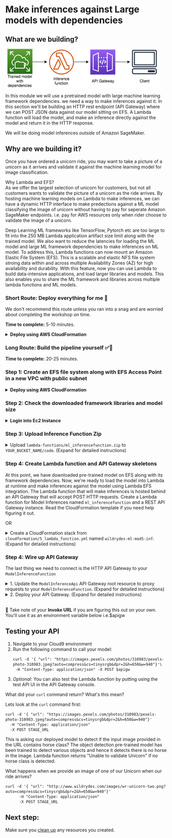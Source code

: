 # Make inferences against Large models with dependencies

## What are we building?
![Architecture diagram](assets/WildRydesML_5.png)

In this module we will use a pretrained model with large machine learning framework dependencies. we need a way to make inferences against it.  In this section we'll be building an HTTP rest endpoint (API Gateway) where we can POST JSON data against our model sitting on EFS.  A Lambda function will load the model, and make an inference directly against the model and return it in the HTTP response.

We will be doing model inferences *outside* of Amazon SageMaker.

## Why are we building it?
Once you have ordered a unicorn ride, you may want to take a picture of a unicorn as it arrives and validate it against the machine learning model for image classification. 

Why Lambda and EFS?  
As we offer the largest selection of unicorn for customers, but not all customers wants to validate the picture of a unicorn as the ride arrives. By hosting machine learning models on Lambda to make inferences, we can have a dynamic HTTP interface to make predections against a ML model classifying the image of unicorn without having to pay for seperate Amazon SageMaker endpoints. i.e. pay for AWS resources only when rider choose to validate the image of a unicorn.  

Deep Learning ML frameworks like TensorFlow, Pytorch etc are too large to fit into the 250 MB Lambda application artifact size limit along with the trained model. We also want to reduce the latencies for loading the ML model and large ML framework dependencies to make inferences on ML model. To address this, Lambda functions can now mount an Amazon Elastic File System (EFS). This is a scalable and elastic NFS file system stroing data within and across multiple Availability Zones (AZ) for high availability and durability. With this feature, now you can use Lambda to build data-intensive applications, and load larger libraries and models. This also enables you to share the ML framework and libraries across multiple lambda functions and ML models.

### Short Route: Deploy everything for me :see_no_evil:

We don't recommend this route unless you ran into a snag and are worried about completing the workshop on time.

**Time to complete:** 5-10 minutes.

<details>
<summary><strong>Deploy using AWS CloudFormation</strong></summary><p>

1. Navigate to your Cloud9 environment
1. Make sure you're in the correct directory first
    ```
    cd ~/environment/aws-serverless-workshops/MachineLearning/3_Inference
    ```
1. Upload the inference code to Lambda
    ```
    aws s3 cp lambda-functions/ml_inferencefunction.zip s3://$bucket/code/ml_inferencefunction.zip
    ```
1. Create your resources

</p></details>

### Long Route: Build the pipeline yourself :white_check_mark::metal:

**Time to complete:** 20-25 minutes.

### Step 1: Create an EFS file system along with EFS Access Point in a new VPC with public subnet

<details>
<summary><strong>Deploy using AWS CloudFormation</strong></summary><p>

1. Navigate to your Cloud9 environment
1. Make sure you're in the correct directory first
    ```
    cd ~/environment/aws-serverless-workshops/MachineLearning/5_GinormousModels
    ```
1. Create your resources
    This cloudformation template will create following AWS Resources:
    * A new VPC with public subnets.
    * Amazon Elastic File System (EFS) with provisioned throughput mode. Provisioned Throughput is designed to support applications that require higher dedicated throughput than the default Bursting mode and can be configured independently of the amount of data stored on the file system.
    * Ec2 instance which adds a task at boot time to mount the Amazon Elastic File System and download the following two items:
    * Download TensorFlow 2 Deep Learning libraries/Framework and store that on EFS.
    * Download Single Shot MultiBox Detector (SSD) pre-trained object detection model from TensorFlow Hub.

    ```
    aws cloudformation create-stack \
      --stack-name wildrydes-ml-mod5 \
      --capabilities CAPABILITY_NAMED_IAM \
      --template-body file://cloudformation/efs_99.yml
    ```
1. Monitor the status of your stack creation. **EITHER:**
    1. Go to [CloudFormation in the AWS Console](https://console.aws.amazon.com/cloudformation) **OR**
    1. Run the following command in Cloud9 until you get `CREATE_COMPLETE` in the output:
        ```
        # Run this command to verify the stack was successfully created. You should expect to see "CREATE_COMPLETE".
        # If you see "CREATE_IN_PROGRESS", your stack is still being created. Wait and re-run the command.
        # If you see "ROLLBACK_COMPLETE", pause and see what went wrong.
        aws cloudformation describe-stacks \
            --stack-name wildrydes-ml-mod5 \
            --query "Stacks[0].StackStatus"
        ```

**:heavy_exclamation_mark: DO NOT move past this point until you see CREATE_COMPLETE as the status for your CloudFormation stack**
1. Once the stack is completed, copy the output of the stack values to environment variables.
    ```
    efs_ap=$(aws cloudformation describe-stacks --stack-name wildrydes-ml-mod5 \
        --query "Stacks[0].Outputs[?OutputKey=='AccesspointARN'].OutputValue" --output text)
    ```
    ```
    lambda_sg=$(aws cloudformation describe-stacks  --stack-name wildrydes-ml-mod5 \
        --query "Stacks[0].Outputs[?OutputKey=='DefaultSecurityGroup'].OutputValue" --output text)
    ```
    ```
    mnt_subnet=$(aws cloudformation describe-stacks  --stack-name wildrydes-ml-mod5 --query "Stacks[0].Outputs[?OutputKey=='PrivateSubnetOne'].OutputValue" --output text;\
    echo ','; 
    aws cloudformation describe-stacks  --stack-name wildrydes-ml-mod5 --query "Stacks[0].Outputs[?OutputKey=='PrivateSubnetTwo'].OutputValue" --output text)
    ```
    mnt_subnet=\"${mnt_subnet}\"; mnt_subnet="$(echo -e "${mnt_subnet}" | tr -d '[:space:]')"
    ```
</p></details>

### Step 2: Check the downloaded framework libraries and model size

<details>
<summary><strong>Login into Ec2 Instance</strong></summary><p>

1. Open the [Ec2 console](https://console.aws.amazon.com/Ec2)
1. Select the c5.large instance which is running with Name tensorflow-for-serverless-inference-cfn-ec2.
1. Select the option "Connect" and using Ec2 Instance Connect login to your Ec2 Instance. Amazon EC2 Instance Connect provides a simple and secure way to connect to your Linux instances using Secure Shell (SSH).
1. Once you are connected to Ec2 instance using SSH, execute the following command to check the machine learning model size. Note the model size is greater then ~60 MB
    ```
    du -sh /home/ec2-user/efs/model
    ```
1. Execute the following command to check the TensorFlow 2 Framework size. Note the Framework dependencies size is greater than ~1.2 GB
    ```
    du -sh /home/ec2-user/efs/tensorflow
    ```
1. Exit the SSH session
</p></details>

### Step 3: Upload Inference Function Zip

<details>
<summary>Upload <code>lambda-functions/ml_inferencefunction.zip</code> to <code>YOUR_BUCKET_NAME/code</code>. (Expand for detailed instructions)</summary><p>

1. Navigate to your Cloud9 environment
1. Run the following command to upload the Lambda function for inference
    ```
    # Command should be ran from /home/ec2-user/environment/aws-serverless-workshops/MachineLearning/5_GinormousModels in your cloud 9 environment
    cd ~/environment/aws-serverless-workshops/MachineLearning/5_GinormousModels

    # Run this command to upload the ride data
    aws s3 cp lambda-functions/ml_inferencefunction.zip s3://$bucket/code/ml_inferencefunction.zip

    # Run this command to verify the file was uploaded (you should see the file name listed)
    aws s3 ls s3://$bucket/code/
    ```
</p></details>

### Step 4: Create Lambda function and API Gateway skeletons
At this point, we have downloaded pre-trained model on EFS along with its framework dependencies.  Now, we're ready to load the model into Lambda at runtime and make inferences against the model using Lambda EFS integration. The Lambda function that will make inferences is hosted behind an API Gateway that will accept POST HTTP requests.
Create a Lambda function for Model Inferences named <code>ml_inferencefunction</code> and a REST API Gateway instance. Read the CloudFormation template if you need help figuring it out.

OR

<details>
<summary>Create a CloudFormation stack from <code>cloudformation/5_lambda_function.yml</code> named <code>wildrydes-ml-mod5-inf</code>. (Expand for detailed instructions)</summary><p>

1. Navigate to your Cloud9 environment
1. Run the following command to create your resources:
    ```
    # Command should be ran from /home/ec2-user/environment/aws-serverless-workshops/MachineLearning/3_Inference in your cloud 9 environment
    cd ~/environment/aws-serverless-workshops/MachineLearning/3_Inference

    aws cloudformation create-stack \
      --stack-name wildrydes-ml-mod5-inf \
      --template-body file://cloudformation/5_lambda_function.yml \
      --parameters  \
        ParameterKey=SecurityGroupIds,ParameterValue=${lambda_sg} \
        ParameterKey=SubnetIDs,ParameterValue=${mnt_subnet} \
        ParameterKey=AccessPointARN,ParameterValue=${efs_ap} \
        ParameterKey=DataBucket,ParameterValue=${bucket} \
      --capabilities CAPABILITY_NAMED_IAM
</p></details>

### Step 4: Wire up API Gateway
The last thing we need to connect is the HTTP API Gateway to your `ModelInferenceFunction`

<details>
<summary>1. Update the <code>ModelInferenceApi</code> API Gateway root resource to proxy requests to your <code>ModelInferenceFunction</code>. (Expand for detailed instructions)</summary><p>

1. Open the [API Gateway console](https://console.aws.amazon.com/apigateway)
1. Click `ModelInferenceApi`
1. Select the root `/` resource
1. Click **Actions** > **Create Method**
1. Select `ANY` in the dropdown
1. Click the checkbox next to it
1. Verify `Lambda Function` is selected as the **Integration type**
1. Check the box next to **Use Lambda Proxy integration** so we get all request details
1. Select your `ModelInferenceFunction` in the **Lambda Function** dropdown. If it is not a dropdown, start typing 'inference' to find and select your function.
1. Click **Save**
1. Click **OK** to the permissions dialogue box
</p></details>

<details>
<summary>2. Deploy your API Gateway. (Expand for detailed instructions)</summary><p>

1. Navigate to the `ModelInferenceApi`. If not already there:
    1. Open the [API Gateway console](https://console.aws.amazon.com/apigateway)
    1. Click `ModelInferenceApi`
    1. Select the root `/` resource
1. Click **Actions** > **Deploy API**
1. Select the `prod` stage if it exists. If not,
    1. Select `[New Stage]` for **Deployment Stage**
    1. Type `prod` for **Stage name**
1. Click **Deploy**
</p></details><br>

 :metal: Take note of your **Invoke URL** if you are figuring this out on your own. You'll use it as an environment variable below i.e.$apigw

## Testing your API

1. Navigate to your Cloud9 environment
1. Run the following command to call your model:
    ```
    curl -d '{ "url": "https://images.pexels.com/photos/310983/pexels-photo-310983.jpeg?auto=compress&cs=tinysrgb&dpr=2&h=650&w=940"}'\
     -H "Content-Type: application/json" -X POST $apigw
    ```
1. _Optional_: You can also test the Lambda function by putting using the test API UI in the API Gateway console.

What did your `curl` command return?  What's this mean?

Lets look at the `curl` command first:

    curl -d '{ "url": "https://images.pexels.com/photos/310983/pexels-photo-310983.jpeg?auto=compress&cs=tinysrgb&dpr=2&h=650&w=940"}'
      -H "Content-Type: application/json"
      -X POST STAGE_URL

This is asking our deployed model to detect if the input image provided in the URL contains horse class? The object detection pre-trained model has been trained
to detect various objects and hence it detects there is no horse in the image. Lambda function returns "Unable to validate Unicorn" if no horse class is detected.

What happens when we provide an image of one of our Unicorn when our ride arrives?
```
curl -d '{ "url": "http://www.wildrydes.com/images/wr-unicorn-two.png?auto=compress&cs=tinysrgb&dpr=2&h=650&w=940"}'
      -H "Content-Type: application/json"
      -X POST STAGE_URL
```

## Next step:
Make sure you [clean up](../99_Cleanup) any resources you created.
